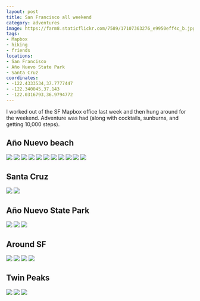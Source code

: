 ```yaml
---
layout: post
title: San Francisco all weekend
category: adventures
image: https://farm8.staticflickr.com/7589/17107363276_e9950eff4c_b.jpg
tags:
- Mapbox
- hiking
- friends
locations:
- San Francisco
- Año Nuevo State Park
- Santa Cruz
coordinates:
- -122.4333534,37.7777447
- -122.340045,37.143
- -122.0316793,36.9794772
---
```


I worked out of the SF Mapbox office last week and then hung around for the weekend. Adventure was had (along with cocktails, sunburns, and getting 10,000 steps).

## Año Nuevo beach

<div class="photos">
<img src="https://farm8.staticflickr.com/7594/17107361806_8614e1f973_b.jpg" class="img-half" alt=" ">
<img src="https://farm9.staticflickr.com/8694/17131754102_6c1c2625e1_b.jpg" class="img-half" alt=" ">

<img src="https://farm8.staticflickr.com/7707/16945546098_c224ec5ebe_b.jpg" alt=" ">

<img src="https://farm8.staticflickr.com/7672/17132670941_761ba7b868_b.jpg" class="img-half" alt=" ">
<img src="https://farm8.staticflickr.com/7650/17132688221_d25f0947b9_b.jpg" class="img-half" alt=" ">

<img src="https://farm9.staticflickr.com/8821/17133315355_dd0812b6eb_b.jpg" class="img-wide" alt=" ">
<img src="https://farm8.staticflickr.com/7693/17131759382_5493242b29_b.jpg" class="img-tall" alt=" ">

<img src="https://farm9.staticflickr.com/8771/17132678341_5922c289fa_b.jpg" class="img-tall" alt=" ">
<img src="https://farm8.staticflickr.com/7613/16513155643_5bdda03f9c_b.jpg" class="img-wide" alt=" ">
<img src="https://farm8.staticflickr.com/7709/16945546038_f953665e02_b.jpg" class="img-half" alt=" ">
<img src="https://farm9.staticflickr.com/8765/16947144439_52768087aa_b.jpg" class="img-half" alt=" ">
</div>

## Santa Cruz

<div class="photos">
<img src="https://farm8.staticflickr.com/7615/16945773840_1014380746_b.jpg" class="img-half" alt=" ">
<img src="https://farm9.staticflickr.com/8734/16945783540_47cf0f3e29_b.jpg" class="img-half" alt=" ">
</div>


## Año Nuevo State Park

<div class="photos">
<img src="https://farm8.staticflickr.com/7643/16513154263_840b75bbac_b.jpg" class="img-half" alt=" ">
<img src="https://farm9.staticflickr.com/8767/16947131539_deaa2666e9_b.jpg" class="img-half" alt=" ">
<img src="https://farm8.staticflickr.com/7589/17107363276_e9950eff4c_b.jpg" alt=" ">
</div>

## Around SF

<div class="photos">
<img src="https://farm8.staticflickr.com/7609/16947128509_c118c940c9_b.jpg" class="img-half" alt=" ">
<img src="https://farm9.staticflickr.com/8792/17131745962_58b4ae829e_b.jpg" class="img-half" alt=" ">
<img src="https://farm9.staticflickr.com/8769/16945537298_f1c203abd5_b.jpg" class="img-half" alt=" ">
<img src="https://farm8.staticflickr.com/7636/16945537418_260876ca39_b.jpg" class="img-half" alt=" ">
</div>

## Twin Peaks

<div class="photos">
<img src="https://farm9.staticflickr.com/8731/16510878574_0b2c4b27cb_b.jpg" alt=" ">
<img src="https://farm8.staticflickr.com/7672/16510888894_65d151ee05_b.jpg" class="img-half" alt=" ">
<img src="https://farm9.staticflickr.com/8716/16510896924_040f8e75d1_b.jpg" class="img-half" alt=" ">
</div>